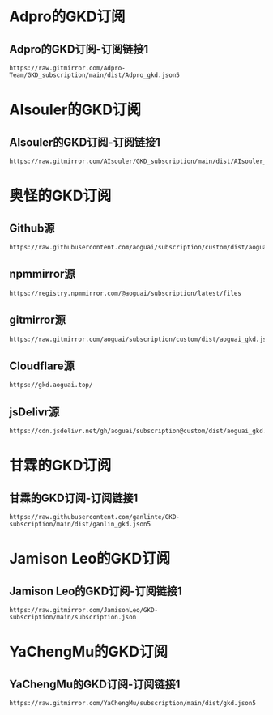 # Adpro的GKD订阅## Adpro的GKD订阅-订阅链接1```texthttps://raw.gitmirror.com/Adpro-Team/GKD_subscription/main/dist/Adpro_gkd.json5```# AIsouler的GKD订阅## AIsouler的GKD订阅-订阅链接1```texthttps://raw.gitmirror.com/AIsouler/GKD_subscription/main/dist/AIsouler_gkd.json5```# 奥怪的GKD订阅## Github源```texthttps://raw.githubusercontent.com/aoguai/subscription/custom/dist/aoguai_gkd.json5```## npmmirror源```texthttps://registry.npmmirror.com/@aoguai/subscription/latest/files```## gitmirror源```texthttps://raw.gitmirror.com/aoguai/subscription/custom/dist/aoguai_gkd.json5```## Cloudflare源```texthttps://gkd.aoguai.top/```## jsDelivr源```texthttps://cdn.jsdelivr.net/gh/aoguai/subscription@custom/dist/aoguai_gkd.json5```# 甘霖的GKD订阅## 甘霖的GKD订阅-订阅链接1```texthttps://raw.githubusercontent.com/ganlinte/GKD-subscription/main/dist/ganlin_gkd.json5```# Jamison Leo的GKD订阅## Jamison Leo的GKD订阅-订阅链接1```texthttps://raw.gitmirror.com/JamisonLeo/GKD-subscription/main/subscription.json```# YaChengMu的GKD订阅## YaChengMu的GKD订阅-订阅链接1```texthttps://raw.gitmirror.com/YaChengMu/subscription/main/dist/gkd.json5```